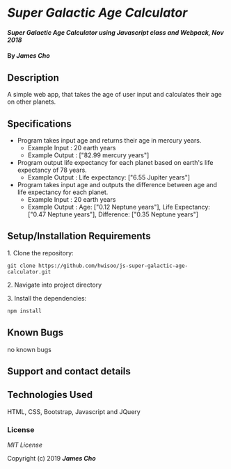 # _Super Galactic Age Calculator_

#### _Super Galactic Age Calculator using Javascript class and Webpack, Nov 2018_

#### By _**James Cho**_

## Description

A simple web app, that takes the age of user input and calculates their age on other planets.

## Specifications
  * Program takes input age and returns their age in mercury years.
    - Example Input : 20 earth years
    - Example Output : ["82.99 mercury years"]
  * Program output life expectancy for each planet based on earth's life expectancy of 78 years.
    - Example Output : Life expectancy: ["6.55 Jupiter years"]
  * Program takes input age and outputs the difference between age and life expectancy for each planet.
    - Example Input : 20 earth years
    - Example Output : Age: ["0.12 Neptune years"], Life Expectancy: ["0.47 Neptune years"], Difference: ["0.35 Neptune years"]

## Setup/Installation Requirements

1\. Clone the repository:

```
git clone https://github.com/hwisoo/js-super-galactic-age-calculator.git
```
2\. Navigate into project directory


3\. Install the dependencies:

```bash
npm install
```




## Known Bugs

no known bugs

## Support and contact details



## Technologies Used

HTML, CSS, Bootstrap, Javascript and JQuery

### License

*MIT License*

Copyright (c) 2019 **_James Cho_**